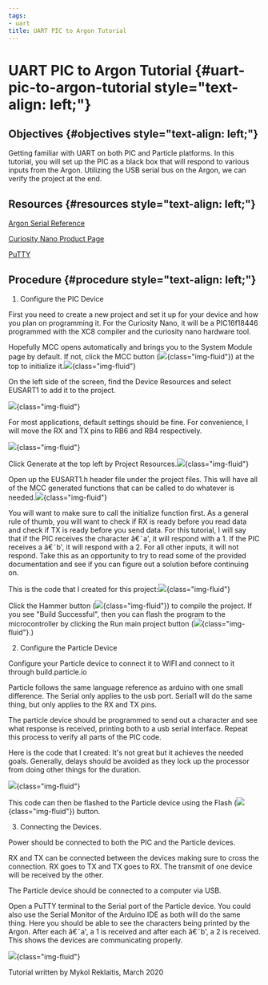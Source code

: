 ```yaml
---
tags:
- uart
title: UART PIC to Argon Tutorial
---
```


# UART PIC to Argon Tutorial {#uart-pic-to-argon-tutorial style="text-align: left;"}

## Objectives {#objectives style="text-align: left;"}

Getting familiar with UART on both PIC and Particle platforms. In this tutorial, you will set up the PIC as a black box that will respond to various inputs from the Argon. Utilizing the USB serial bus on the Argon, we can verify the project at the end.

## Resources {#resources style="text-align: left;"}

[Argon Serial Reference](https://draft.blogger.com/#)

[Curiosity Nano Product Page](https://draft.blogger.com/#)

[PuTTY](https://draft.blogger.com/#)

## Procedure {#procedure style="text-align: left;"}

1.  Configure the PIC Device

First you need to create a new project and set it up for your device and how you plan on programming it. For the Curiosity Nano, it will be a PIC16f18446 programmed with the XC8 compiler and the curiosity nano hardware tool.

Hopefully MCC opens automatically and brings you to the System Module page by default. If not, click the MCC button (![](figures/figure_010.png){class="img-fluid"}) at the top to initialize it.![](figures/figure_011.png){class="img-fluid"}

On the left side of the screen, find the Device Resources and select EUSART1 to add it to the project.

![](figures/figure_012.png){class="img-fluid"}

For most applications, default settings should be fine. For convenience, I will move the RX and TX pins to RB6 and RB4 respectively.

![](figures/figure_013.png){class="img-fluid"}

Click Generate at the top left by Project Resources.![](figures/figure_014.png){class="img-fluid"}

Open up the EUSART1.h header file under the project files. This will have all of the MCC generated functions that can be called to do whatever is needed.![](figures/figure_015.png){class="img-fluid"}

You will want to make sure to call the initialize function first. As a general rule of thumb, you will want to check if RX is ready before you read data and check if TX is ready before you send data. For this tutorial, I will say that if the PIC receives the character â€˜a', it will respond with a 1. If the PIC receives a â€˜b', it will respond with a 2. For all other inputs, it will not respond. Take this as an opportunity to try to read some of the provided documentation and see if you can figure out a solution before continuing on.

This is the code that I created for this project:![](figures/figure_016.png){class="img-fluid"}

Click the Hammer button (![](figures/figure_017.png){class="img-fluid"}) to compile the project. If you see "Build Successful", then you can flash the program to the microcontroller by clicking the Run main project button (![](figures/figure_018.png){class="img-fluid"}.)

2.  Configure the Particle Device

Configure your Particle device to connect it to WIFI and connect to it through build.particle.io

Particle follows the same language reference as arduino with one small difference. The Serial only applies to the usb port. Serial1 will do the same thing, but only applies to the RX and TX pins.

The particle device should be programmed to send out a character and see what response is received, printing both to a usb serial interface. Repeat this process to verify all parts of the PIC code.

Here is the code that I created: It's not great but it achieves the needed goals. Generally, delays should be avoided as they lock up the processor from doing other things for the duration.

![](figures/figure_019.png){class="img-fluid"}

This code can then be flashed to the Particle device using the Flash (![](figures/figure_020.png){class="img-fluid"}) button.

3.  Connecting the Devices.

Power should be connected to both the PIC and the Particle devices.

RX and TX can be connected between the devices making sure to cross the connection. RX goes to TX and TX goes to RX. The transmit of one device will be received by the other.

The Particle device should be connected to a computer via USB.

Open a PuTTY terminal to the Serial port of the Particle device. You could also use the Serial Monitor of the Arduino IDE as both will do the same thing. Here you should be able to see the characters being printed by the Argon. After each â€˜a', a 1 is received and after each â€˜b', a 2 is received. This shows the devices are communicating properly.

![](figures/figure_021.png){class="img-fluid"}

Tutorial written by Mykol Reklaitis, March 2020
